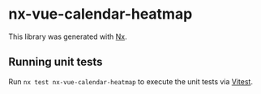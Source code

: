 # nx-vue-calendar-heatmap

This library was generated with [Nx](https://nx.dev).

## Running unit tests

Run `nx test nx-vue-calendar-heatmap` to execute the unit tests via [Vitest](https://vitest.dev/).
